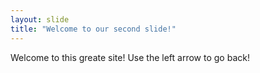 ```yaml
---
layout: slide
title: "Welcome to our second slide!"
---
```

Welcome to this greate site!
Use the left arrow to go back!
